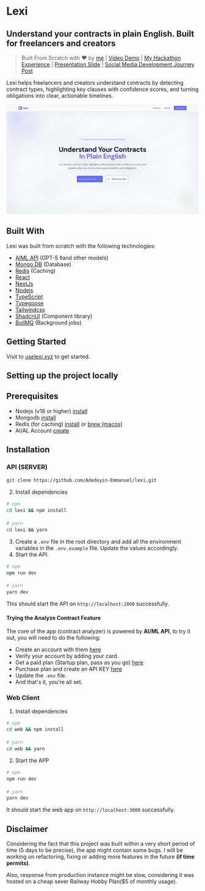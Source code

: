 # Lexi

## Understand your contracts in plain English. Built for freelancers and creators

> Built From Scratch with ❤️ by [me](https://github.com/Adedoyin-Emmanuel) | [Video Demo](https://youtube.com/@Adedoyin-Emma) | [My Hackathon Experience](https://adedoyin.hashnode.dev/my-experience-at-the-co-creating-with-gpt-5-hackathon-by-aimlapi) | [Presentation Slide](https://docs.google.com) | [Social Media Development Journey Post](https://x.com/Emmysoft_Tm/status/1958116799414747566)

Lexi helps freelancers and creators understand contracts by detecting contract types, highlighting key clauses with confidence scores, and turning obligations into clear, actionable timelines.

![Main screenshot](./screenshots/screenshot-1.png)

## Built With

Lexi was built from scratch with the following technologies:

- [AIML API](https://aimlapi.com/models/gpt-5) (GPT-5 ◊and other models)
- [Mongo DB](https://mongodb.com) (Database)
- [Redis](https://redis.io) (Caching)
- [React](https://reactjs.org)
- [NextJs](https://nextjs.org)
- [Nodejs](https://nodejs.org/en/)
- [TypeScript](https://typescriptlang.org)
- [Typegoose](https://typegoose.github.io/typegoose/)
- [Tailwindcss](https://tailwindcss.com/)
- [ShadcnUI](https://ui.shadcn.com) (Component library)
- [BullMQ](https://bullmq.io/) (Background jobs)

## Getting Started

Visit to [uselexi.xyz](https://uselexi.xyz) to get started.

## Setting up the project locally

## Prerequisites

- Nodejs (v18 or higher) [install](https://nodejs.org/en/download/)
- Mongodb [install](https://www.mongodb.com/try/download/compass)
- Redis (for caching) [install](https://redis.io/download) or [brew (macos)](https://formulae.brew.sh/formula/redis)
- AI/AL Account [create](https://aimlapi.com/app/sign-in)

## Installation

### API (SERVER)

```bash
git clone https://github.com/Adedoyin-Emmanuel/lexi.git
```

2. Install dependencies

```bash
# npm
cd lexi && npm install

# yarn
cd lexi && yarn
```

3. Create a `.env` file in the root directory and add all the environment variables in the `.env.example` file. Update the values accordingly.
4. Start the API.

```bash
# npm
npm run dev

# yarn
yarn dev
```

This should start the API on `http://localhost:2800` successfully.

#### Trying the Analyze Contract Feature

The core of the app (contract analyzer) is powered by **AI/ML API**, to try it out, you will need to do the following:

- Create an account with them [here](https://aimlapi.com/app/sign-in)
- Verify your account by adding your card.
- Get a paid plan (Startup plan, pass as you go) [here](https://aimlapi.com/ai-ml-api-pricing)
- Purchase plan and create an API KEY [here](https://aimlapi.com/app/keys)
- Update the `.env` file.
- And that's it, you're all set.

### Web Client

1. Install dependencies

```bash
# npm
cd web && npm install

# yarn
cd web && yarn
```

2. Start the APP

```bash
# npm
npm run dev

# yarn
yarn dev
```

It should start the web app on `http://localhost:3000` successfully.

## Disclaimer

Considering the fact that this project was built within a very short period of time (5 days to be precise), the app might contain some bugs. I will be working on refactoring, fixing or adding more features in the future **(if time permits)**.

Also, response from production instance might be slow, considering it was hosted on a cheap sever Railway Hobby Plan($5 of monthly usage).
